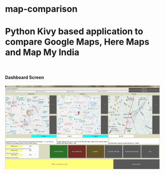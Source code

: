 # map-comparison

<h1> Python Kivy based application to compare Google Maps, Here Maps and Map My India</h1>
<br>
<h4>Dashboard Screen</h4>
<img src="output/dashboard.JPG" width = "800">

